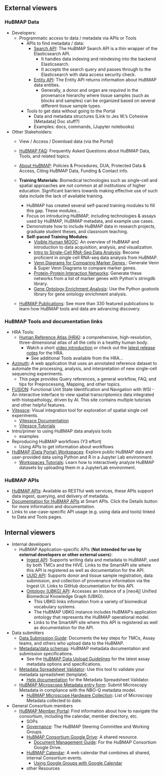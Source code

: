 ## External viewers
### HuBMAP Data
- Developers:
  - Programmatic access to data / metadata via APIs or Tools
    - APIs to find metadata / data:
      - <a href="https://smart-api.info/ui/7aaf02b838022d564da776b03f357158">Search API</a>: The HuBMAP Search API is a thin wrapper of the Elasticsearch API.
        - It handles data indexing and reindexing into the backend Elasticsearch.
        - It accepts the search query and passes through to the Elasticsearch with data access security check.
      - <a href="https://smart-api.info/ui/0065e419668f3336a40d1f5ab89c6ba3">Entity API</a>: The Entity API returns information about HuBMAP data entities.
        - Generally, a donor and organ are _required_ in the provenance hierarchy where tissue samples (such as blocks and samples) can be organized based on several different tissue sample types.
    - Tools to get data without going to the Portal
      - Data and metadata structures (Link to Jes W.’s Cohesive [Metadata] Doc stuff?)
      - Examples: docs, commands, (Jupyter notebooks) 
- Other Stakeholders:
  - View / Access / Download data (via the Portal)
  - <a href="https://docs.hubmapconsortium.org/faq">HuBMAP FAQ</a>: Frequently Asked Questions about HuBMAP Data, Tools, and related topics.
  - <a href="https://docs.hubmapconsortium.org/about">About HuBMAP</a>: Policies & Procedures, DUA, Protected Data & Access, Citing HuBMAP Data, Funding & Contact info.
  - **Training Materials:** Biomedical technologies such as single-cell and spatial approaches are not common at all institutions of higher education. Significant barriers towards making effective use of such data include the lack of available training.
    - HuBMAP has created several self-paced training modules to fill this gap. These modules...
    - Focus on introducing HuBMAP, including technologies & assays used by HuBMAP, HuBMAP metadata, and example use cases.
    - Demonstrate how to include HuBMAP data in research projects, graduate student theses, and classroom teaching.
    - **Self-paced Training Modules**:
       - <a href="https://expand.iu.edu/browse/sice/cns/courses/hubmap-visible-human-mooc">Visible Human MOOC</a>: An overview of HuBMAP and introduction to data acquisition, analysis, and visualization.
       - <a href="https://github.com/hubmapconsortium/hubmap-data-exploration-workshop/blob/main/HuBMAP_scRNAseq_HBM538_PHSC_677_Bridges2_Jupyter_Notebook_version_02.ipynb">Intro to Single-Cell RNA-Seq Data Analysis</a>: Become proficient in single cell RNA-seq data analysis from HuBMAP. 
      - <a href="https://github.com/hubmapconsortium/hubmap-data-exploration-workshop/blob/main/HuBMAP_Gene_Ontology_Enrichment_Analysis_(GOEA)_with_goatools_HBM538_PHSC_677.ipynb">Venn Diagrams for Comparing Marker Genes </a>: Generate Venn & Super Venn Diagrams to compare marker genes.
      - <a href="https://github.com/hubmapconsortium/hubmap-data-exploration-workshop/blob/main/HuBMAP_String_Database_protein_protein_interaction_networks_version_03_HBM538_PHSC_677.ipynb">Protein-Protein Interaction Networks</a>: Generate these networks from a list of marker genes with Python's stringdb library.
      - <a href="https://github.com/hubmapconsortium/hubmap-data-exploration-workshop/blob/main/HuBMAP_Gene_Ontology_Enrichment_Analysis_(GOEA)_with_goatools_HBM538_PHSC_677.ipynb">Gene Ontology Enrichment Analysis</a>: Use the Python goatools library for gene ontology enrichment analysis.
          
  - <a href="https://hubmapconsortium.org/featured-publications/">HuBMAP Publications</a>: See more than 330 featured publications to learn how HuBMAP tools and data are advancing discovery.

### HuBMAP Tools and documentation links
- HRA Tools:
  - <a href="https://humanatlas.io">Human Reference Atlas (HRA)</a>: a comprehensive, high-resolution, three-dimensional atlas of all the cells in a healthy human body.
    - Watch a short <a href="https://www.youtube.com/watch?v=DDmP_7vDy-o">video introduction</a> or check out the <a href="https://humanatlas.io/release-notes/v2.1">latest release notes</a> for the HRA.
      <details>
      <summary>See additional Tools available from the HRA... </summary>
      <ul>
        <li><a href="https://humanatlas.io/asctb-reporter">(ASCT+B) Reporter</a>: Compare Anatomical Structures, Cell Types, and Biomarker Tables with this visualization tool. Watch a <a href="https://youtu.be/pzUFmDhQEO8">tutorial video</a> for the ASCT+B Reporter.</li>
        <li><a href="https://humanatlas.io/cell-population-graphs">Cell Population Graphs</a>: An interactive tool for exploring and comparing cell populations.</li>
        <li><a href="https://humanatlas.io/registration-user-interface">Registration User Interface (RUI)</a>: Register and annotate organs. Includes an overview of the interface, basic steps for using the RUI, a short video tutorial, and a link to the RUI. Link to the <a href="https://zenodo.org/records/6628366"> RUI SOP</a>.</li>
        <li><a href="https://humanatlas.io/exploration-user-interface">Exploration User Interface (EUI)</a>: Interact with registered organs. Includes an overview of the interface, basic steps for using the EUI, short video tutorials, and a link to the EUI.</li>
        <li><a href="https://humanatlas.io/organ-gallery-in-vr">VR Organ Gallery</a>: Immersive experience for exploring organs. Includes an overview of the Organ Gallery, an opportunity to provide feedback, and documentation. See also the <a href="https://github.com/cns-iu/hra-organ-gallery-in-vr/blob/main/README.md">README</a> for the VR Organ Gallery.</li>
        <li><a href="https://humanatlas.io/millitome">Millitome</a>: 3D-printed tool for organ sectioning. Read an overview of millitomes, see images of 3-D printed millitomes, and browse the latest millitome gallery.</li>
        <li><a href="https://humanatlas.io/api">APIs</a> for querying and interacting with the HRA.</li>
     </ul></details>
- <a href="https://azimuth.hubmapconsortium.org/?_gl=1*w6lgc7*_ga*MjAwNDc0MTM0OC4xNzE0NzUzMTY4*_ga_N77K0HBGRV*MTcyMjQ4NDIwNi4zMzkuMC4xNzIyNDg0MjA2LjAuMC4w">Azimuth</a>: A web application that uses an annotated reference dataset to automate the processing, analysis, and interpretation of new single-cell sequencing experiments.
  - This page provides Query references, a general workflow, FAQ, and tips for Preprocessing, Mapping, and other topics.
- <a href="http://fusion.hubmapconsortium.org/">FUSION</a>: Functional Unit State Identification and Navigation with WSI - An interactive interface to view spatial transcriptomics data integrated with histopathology, driven by AI. This site contains multiple tutorials and other helpful features.
- <a href="https://vitessce.io/">Vitessce</a>: Visual integration tool for exploration of spatial single cell experiments.
  - <a href="https://vitessce.io/docs/">Vitessce Documentation</a>
  - <a href="https://vitessce.io/docs/tutorials/">Vitessce Tutorials</a>
- Intro/primer to using HuBMAP data analysis tools
  - examples
- Reproducing HuBMAP workflows (Y3 effort)
  - Using APIs to get information about workflows
- <a href="https://portal.hubmapconsortium.org/workspaces">HuBMAP (Data Portal) Workspaces</a>: Explore public HuBMAP data and user-provided data using Python and R in a Jupyter Lab environment.
  - <a href="https://portal.hubmapconsortium.org/tutorials/workspaces">Workspaces Tutorials</a>: Learn how to interactively analyze HuBMAP datasets by uploading them in a JupyterLab environment.

### HuBMAP APIs 
- <a href="https://docs.hubmapconsortium.org/apis.html">HuBMAP APIs</a>: Available as RESTful web services, these APIs support data ingest, querying, and delivery of metadata.
- <a href="https://smart-api.info/registry?q=hubmap">Documentation for HuBMAP APIs</a> at Smart APIs. Click the Details button for more information and documentation.
- Links to use-case-specific API usage (e.g. using data and tools) linked to Data and Tools pages.

## Internal viewers
- Internal developers 
  - HuBMAP Application-specific APIs (**Not intended for use by external developers or other external users**):
    - <a href="https://smart-api.info/ui/5a6bea1158d2652743c7a201fdb1c44d">Ingest API</a>: Supports writing data and metadata to HuBMAP, used by both TMCs and the HIVE. Links to the SmartAPI site where this API is registered as well as documentation for the API.
    - <a href="https://github.com/hubmapconsortium/uuid-api">UUID API</a>: Supports donor and tissue sample registration, data submission, and collection of provenance information via the Ingest UI. Links to GitHub documentation for this API.
    - <a href="https://smart-api.info/ui/96e5b5c0b0efeef5b93ea98ac2794837">Ontology (UBKG) API</a>: Accesses an instance of a [neo4j] Unified Biomedical Knowledge Graph (UBKG).
      - This UBKG links infomation from a variety of biomedical vocabulary systems.
      - The HuBMAP UBKG instance includes HuBMAP’s application ontology that represents the HuBMAP operational model.
      - Links to the SmartAPI site where this API is registered as well as documentation for the API.
- Data submitters
  - <a href="https://docs.hubmapconsortium.org/data-submission/">Data Submission Guide</a>: Documents the key steps for TMCs, Assay teams, and others who upload data to the HuBMAP.
  - <a href="https://docs.hubmapconsortium.org/metadata">Metadata/data schemas</a>: HuBMAP metadata documentation and submission specifications.
    -  See the <a href="https://hubmapconsortium.github.io/ingest-validation-tools/">HuBMAP Data Upload Guidelines</a> for the latest assay metadata options and specifications.
  - <a href="https://metadatavalidator.metadatacenter.org/">Metadata Spreadsheet Validator</a>: Use this tool to validate your metadata spreadsheet (template).
    - <a href="https://metadatacenter.github.io/spreadsheet-validator-docs/">Help documentation</a> for the Metadata Spreadsheet Validator.
  - <a href="https://docs.google.com/forms/d/14tBFAfMy82qQGAR1ECIljCJDaHxQUS-o6z0526jpUuQ/edit?ts=662feb8b">HuBMAP Microscope Metadata entry form</a>: Submit Microscopy Metadata in compliance with the NBO-Q metadata model.
    - <a href="https://docs.google.com/spreadsheets/d/1Ju1_mvqTk1B8I8Ot6EKFKZuQbwkJy4NwzVgwoITWWYw/edit?gid=0#gid=0">HuBMAP Microscope Hardware Collection</a>: List of Microscopy Metadata collected to date.
- General Consortium members 
  - <a href="https://hubmapconsortium.org/member-portal/">HuBMAP Member Portal</a>: Find information about how to navigate the consortium, including the calendar, member directory, etc. 
    - SOPs
    - <a href="https://hubmapconsortium.org/working-groups/">Governance</a>: The HuBMAP Steering Committee and Working Groups.
    - <a href="https://drive.google.com/drive/folders/1jbgzo_MpA7lVv9rmmgxP1Zfuegwis31E">HuBMAP Consortium Google Drive</a>: A shared resource.
      - <a href="https://hubmapconsortium.org/guide-doc-management">Document Management Guide</a>: For the HuBMAP Consortium Google Drive.
    - <a href="https://hubmapconsortium.org/hubmap-calendar/">HuBMAP Calendar</a>: A web calendar that combines all shared, internal Consortium events.
      - <a href="https://docs.google.com/document/d/e/2PACX-1vRyir3ozru4TB3SU79b-_psN3BFxr6BsWORnUFP53_jU1vQAAQe1feRSgXTWqHfrLfqo1NgOHNvgS78/pub">Using Google Groups with Google Calendar</a>
    - other Resources

